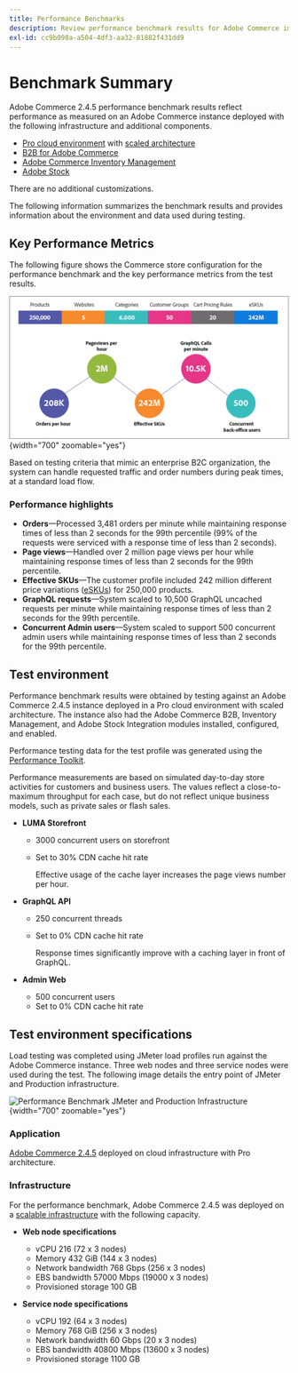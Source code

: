```yaml
---
title: Performance Benchmarks
description: Review performance benchmark results for Adobe Commerce implementations hosted on Adobe cloud infrastructure.
exl-id: cc9b090a-a504-4df3-aa32-81882f431dd9
---
```

# Benchmark Summary

Adobe Commerce 2.4.5 performance benchmark results reflect performance as measured on an Adobe Commerce instance deployed with the following infrastructure and additional components.
- [Pro cloud environment](https://experienceleague.adobe.com/docs/commerce-cloud-service/user-guide/architecture/pro-architecture.html) with [scaled architecture](https://experienceleague.adobe.com/docs/commerce-cloud-service/user-guide/architecture/scaled-architecture.html)
- [B2B for Adobe Commerce](https://experienceleague.adobe.com/docs/commerce-admin/b2b/introduction.html)
- [Adobe Commerce Inventory Management](https://experienceleague.adobe.com/docs/commerce-admin/inventory/introduction.html)
- [Adobe Stock](https://experienceleague.adobe.com/docs/commerce-admin/content-design/media/adobe-stock/adobe-stock.html)

There are no additional customizations.

The following information summarizes the benchmark results and provides information about the environment and data used during testing.

## Key Performance Metrics

The following figure shows the Commerce store configuration for the performance benchmark and the key performance metrics from the test results.

![Performance Benchmark JMeter and Production Infrastructure](../../../assets/performance/images/performance-benchmark-kpis-245-cloud.png){width="700" zoomable="yes"}

Based on testing criteria that mimic an enterprise B2C organization, the system can handle requested traffic and order numbers during peak times, at a standard load flow.

### Performance highlights

- **Orders**—Processed 3,481 orders per minute while maintaining response times of less than 2 seconds for the 99th percentile (99% of the requests were serviced with a response time of less than 2 seconds).
- **Page views**—Handled over 2 million page views per hour while maintaining response times of less than 2 seconds for the 99th percentile.
- **Effective SKUs**—The customer profile included 242 million different price variations (<a href="https://experienceleague.adobe.com/docs/commerce-operations/implementation-playbook/best-practices/planning/product-sku-limits.html">eSKUs</a>) for 250,000 products.
- **GraphQL requests**—System scaled to 10,500 GraphQL uncached requests per minute while maintaining response times of less than 2 seconds for the 99th percentile.
- **Concurrent Admin users**—System scaled to support 500 concurrent admin users while maintaining response times of less than 2 seconds for the 99th percentile.

## Test environment

Performance benchmark results were obtained by testing against an Adobe Commerce 2.4.5 instance deployed in a Pro cloud environment with scaled architecture. The instance also had the Adobe Commerce B2B, Inventory Management, and Adobe Stock Integration modules installed, configured, and enabled.

Performance testing data for the test profile was generated using the <a href="https://experienceleague.adobe.com/docs/commerce-operations/configuration-guide/cli/generate-data.html">Performance Toolkit</a>.

Performance measurements are based on simulated day-to-day store activities for customers and business users. The values reflect a close-to-maximum throughput for each case, but do not reflect unique business models, such as private sales or flash sales.

- **LUMA Storefront**
  - 3000 concurrent users on storefront
  - Set to 30% CDN cache hit rate

    Effective usage of the cache layer increases the page views number per hour.

- **GraphQL API**
  - 250 concurrent threads
  - Set to 0% CDN cache hit rate

    Response times significantly improve with a caching layer in front of GraphQL.

- **Admin Web**
  - 500 concurrent users
  - Set to 0% CDN cache hit rate

## Test environment specifications

Load testing was completed using JMeter load profiles run against the Adobe Commerce instance. Three web nodes and three service nodes were used during the test. The following image details the entry point of JMeter and Production infrastructure.

![Performance Benchmark JMeter and Production Infrastructure](https://git.corp.adobe.com/storage/user/43354/files/4d801e3e-96b7-4193-b94f-12571263b495){width="700" zoomable="yes"}

### Application

<a href="https://experienceleague.adobe.com/docs/commerce-operations/release/notes/adobe-commerce/2-4-5.html">Adobe Commerce 2.4.5</a> deployed on cloud infrastructure with Pro architecture.

### Infrastructure

For the performance benchmark, Adobe Commerce 2.4.5 was deployed on a [scalable infrastructure](https://experienceleague.adobe.com/docs/commerce-cloud-service/user-guide/architecture/scaled-architecture.html) with the following capacity.

- **Web node specifications**
  - vCPU 216 (72 x 3 nodes)
  - Memory 432 GiB (144 x 3 nodes)
  - Network bandwidth 768 Gbps (256 x 3 nodes)
  - EBS bandwidth 57000 Mbps (19000 x 3 nodes)
  - Provisioned storage 100 GB

- **Service node specifications**
  - vCPU 192 (64 x 3 nodes)
  - Memory 768 GiB (256 x 3 nodes)
  - Network bandwidth 60 Gbps (20 x 3 nodes)
  - EBS bandwidth 40800 Mbps (13600 x 3 nodes)
  - Provisioned storage 1100 GB
